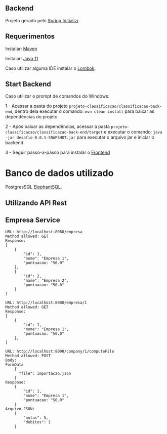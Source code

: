 ## Backend

Projeto gerado pelo [Spring Initializr](https://start.spring.io/).

## Requerimentos

Instalar: [Maven](https://maven.apache.org/install.html)

Instalar: [Java 11](https://jdk.java.net/archive/)

Caso utilizar alguma IDE instalar o [Lombok](https://projectlombok.org/).

## Start Backend

Caso utilizar o prompt de comandos do Windows:

1 - Acessar a pasta do projeto `projeto-classificacao/classificacao-back-end`, dentro dela executar o comando: `mvn clean install` para baixar as dependências do projeto.

2 - Após baixar as dependências, acessar a pasta `projeto-classificacao/classificacao-back-end/target` e executar o comando: 
`java -jar desafio-0.0.1-SNAPSHOT.jar` para executar o arquivo jar e iniciar o backend.

3 - Seguir passo-a-passo para instalar o [Frontend](https://github.com/lucaspvanderlinde/projeto-classificacao/blob/master/classificacao-front-end/README.md)

# Banco de dados utilizado

PostgresSQL [ElephantSQL](https://www.elephantsql.com/).

## Utilizando API Rest

## Empresa Service

    URL: http://localhost:8080/empresa
    Method allowed: GET
    Response:
    [
        {
            "id": 1,
            "nome": "Empresa 1",
            "pontuacao: "50.0"
        },
        {
            "id": 2,
            "name": "Empresa 2",
            "pontuacao: "50.0"
        }
    ]
    
    URL: http://localhost:8080/empresa/1
    Method allowed: GET
    Response:
    [
        {
            "id": 1,
            "nome": "Empresa 1",
            "pontuacao: "50.0"
        },
    ]
    
    URL: http://localhost:8090/company/1/computeFile
    Method allowed: POST
    Body:
    FormData
        {
          "file": importacao.json
        }
    Response:
        {
            "id": 1,
            "nome": "Empresa 1",
            "pontuacao: "50.0"
        }
    Arquivo JSON: 
        {
            "notas": 5,
            "debitos": 1
        }

